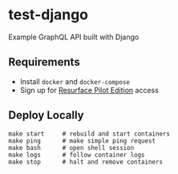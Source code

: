 # test-django
Example GraphQL API built with Django 

## Requirements

* Install `docker` and `docker-compose`
* Sign up for [Resurface Pilot Edition](https://resurface.io/pilot-edition) access

## Deploy Locally

```
make start     # rebuild and start containers
make ping      # make simple ping request
make bash      # open shell session
make logs      # follow container logs
make stop      # halt and remove containers
```
